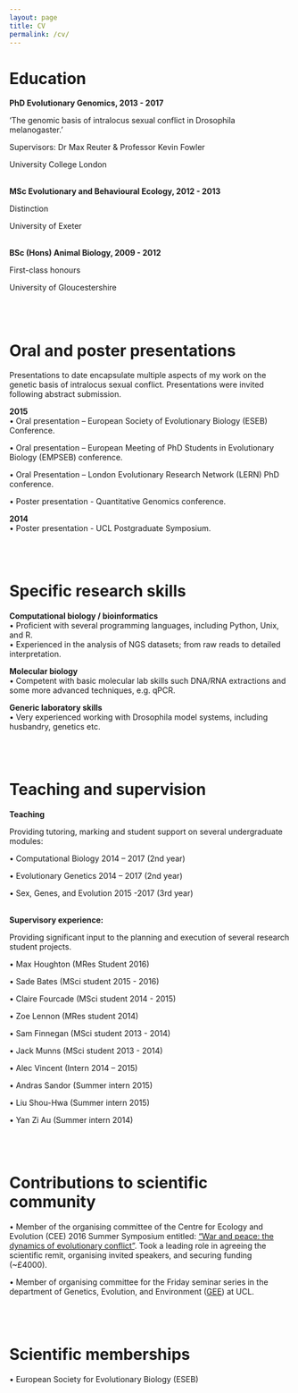```yaml
---
layout: page
title: CV
permalink: /cv/
---
```


<h1>Education</h1> 


<b>PhD Evolutionary Genomics, 2013 - 2017</b>

‘The genomic basis of intralocus sexual conflict in Drosophila melanogaster.’

Supervisors: Dr Max Reuter & Professor Kevin Fowler

University College London

<br>
<b>MSc Evolutionary and Behavioural Ecology, 2012 - 2013</b> 

Distinction

University of Exeter

<br>
<b>BSc (Hons) Animal Biology, 2009 - 2012</b>

First-class honours

University of Gloucestershire

<br>
<br>

<h1>Oral and poster presentations</h1>

Presentations to date encapsulate multiple aspects of my work on the genetic basis of intralocus sexual conflict. Presentations were invited following abstract submission. 

<b>2015</b><br> 
•	Oral presentation – European Society of Evolutionary Biology (ESEB) 
Conference.

•	Oral presentation – European Meeting of PhD Students in Evolutionary Biology (EMPSEB) conference.

•	Oral Presentation – London Evolutionary Research Network (LERN) PhD conference.

•	Poster presentation - Quantitative Genomics conference.

<b>2014</b><br>
•	Poster presentation - UCL Postgraduate Symposium.

<br>
<br>
<h1>Specific research skills</h1>

<b>Computational biology / bioinformatics</b><br>
•	Proficient with several programming languages, including Python, Unix, and R.<br>
•	Experienced in the analysis of NGS datasets; from raw reads to detailed interpretation.

<b>Molecular biology</b><br>
•	Competent with basic molecular lab skills such DNA/RNA extractions and some more advanced techniques, e.g. qPCR.

<b>Generic laboratory skills</b><br>
•	Very experienced working with Drosophila model systems, including husbandry, genetics etc.

<br>
<br>
<h1>Teaching and supervision</h1>

<b>Teaching</b>

Providing tutoring, marking and student support on several undergraduate modules:

•	Computational Biology 2014 – 2017 (2nd year)

•	Evolutionary Genetics 2014 – 2017 (2nd year)

•	Sex, Genes, and Evolution 2015 -2017 (3rd year)

<br>
<b>Supervisory experience:</b>

Providing significant input to the planning and execution of several research student projects. 

•	Max Houghton (MRes Student 2016)

•	Sade Bates (MSci student 2015 - 2016)

•	Claire Fourcade (MSci student 2014 - 2015)

•	Zoe Lennon (MRes student 2014)

•	Sam Finnegan (MSci student 2013 - 2014)

•	Jack Munns (MSci student 2013 - 2014)

•	Alec Vincent (Intern 2014 – 2015)

•	Andras Sandor (Summer intern 2015)

•	Liu Shou-Hwa (Summer intern 2015)

•	Yan Zi Au (Summer intern 2014)

<br>
<br>
<h1>Contributions to scientific community</h1> 
•	Member of the organising committee of the Centre for Ecology and Evolution (CEE) 2016 Summer Symposium entitled: <a href="http://ceesymposium2016.weebly.com/">“War and peace: the dynamics of evolutionary conflict”</a>. Took a leading role in agreeing the scientific remit, organising invited speakers, and securing funding (~£4000).

•	Member of organising committee for the Friday seminar series in the department of Genetics, Evolution, and Environment (<a href="https://www.ucl.ac.uk/gee">GEE</a>) at UCL.
	
<br>
<br>
<h1>Scientific memberships</h1>
•	European Society for Evolutionary Biology (ESEB)


